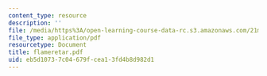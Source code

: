 ```yaml
---
content_type: resource
description: ''
file: /media/https%3A/open-learning-course-data-rc.s3.amazonaws.com/21m-735-technical-design-scenery-mechanisms-and-special-effects-spring-2004/eb5d10737c04679fcea13fd4b8d982d1_flameretar.pdf
file_type: application/pdf
resourcetype: Document
title: flameretar.pdf
uid: eb5d1073-7c04-679f-cea1-3fd4b8d982d1
---
```

